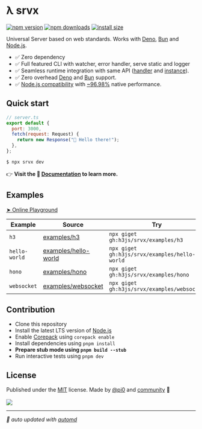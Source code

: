# λ srvx

<!-- automd:badges color=yellow packagephobia -->

[![npm version](https://img.shields.io/npm/v/srvx?color=yellow)](https://npmjs.com/package/srvx)
[![npm downloads](https://img.shields.io/npm/dm/srvx?color=yellow)](https://npm.chart.dev/srvx)
[![install size](https://badgen.net/packagephobia/install/srvx?color=yellow)](https://packagephobia.com/result?p=srvx)

<!-- /automd -->

Universal Server based on web standards. Works with [Deno](https://deno.com/), [Bun](https://bun.sh/) and [Node.js](https://nodejs.org/en).

- ✅ Zero dependency
- ✅ Full featured CLI with watcher, error handler, serve static and logger
- ✅ Seamless runtime integration with same API ([handler](https://srvx.h3.dev/guide/handler) and [instance](https://srvx.h3.dev/guide/server)).
- ✅ Zero overhead [Deno](https://deno.com/) and [Bun](https://bun.sh/) support.
- ✅ [Node.js compatibility](https://srvx.h3.dev/guide/node) with [~96.98%](https://github.com/h3js/srvx/tree/main/test/bench-node) native performance.

## Quick start

```js
// server.ts
export default {
  port: 3000,
  fetch(request: Request) {
    return new Response("👋 Hello there!");
  },
};
```

```bash
$ npx srvx dev
```

👉 **Visit the 📖 [Documentation](https://srvx.h3.dev/) to learn more.**

## Examples

[➤ Online Playground](https://stackblitz.com/edit/h3js-srvx-ekbf1eyb?file=server.mjs&startScript=dev)

<!-- automd:examples -->

| Example       | Source                                          | Try                                           |
| ------------- | ----------------------------------------------- | --------------------------------------------- |
| `h3`          | [examples/h3](./examples/h3/)                   | `npx giget gh:h3js/srvx/examples/h3`          |
| `hello-world` | [examples/hello-world](./examples/hello-world/) | `npx giget gh:h3js/srvx/examples/hello-world` |
| `hono`        | [examples/hono](./examples/hono/)               | `npx giget gh:h3js/srvx/examples/hono`        |
| `websocket`   | [examples/websocket](./examples/websocket/)     | `npx giget gh:h3js/srvx/examples/websocket`   |

<!-- /automd -->

## Contribution

- Clone this repository
- Install the latest LTS version of [Node.js](https://nodejs.org/en/)
- Enable [Corepack](https://github.com/nodejs/corepack) using `corepack enable`
- Install dependencies using `pnpm install`
- **Prepare stub mode using `pnpm build --stub`**
- Run interactive tests using `pnpm dev`

## License

<!-- automd:contributors author=pi0 license=MIT -->

Published under the [MIT](https://github.com/h3js/srvx/blob/main/LICENSE) license.
Made by [@pi0](https://github.com/pi0) and [community](https://github.com/h3js/srvx/graphs/contributors) 💛
<br><br>
<a href="https://github.com/h3js/srvx/graphs/contributors">
<img src="https://contrib.rocks/image?repo=h3js/srvx" />
</a>

<!-- /automd -->

<!-- automd:with-automd -->

---

_🤖 auto updated with [automd](https://automd.unjs.io)_

<!-- /automd -->
